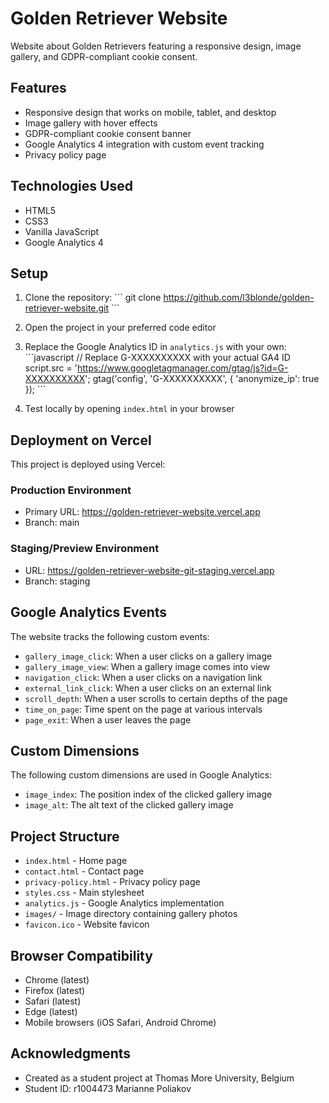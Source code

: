 # Golden Retriever Website

Website about Golden Retrievers featuring a responsive design, image gallery, and GDPR-compliant cookie consent.

## Features

- Responsive design that works on mobile, tablet, and desktop
- Image gallery with hover effects
- GDPR-compliant cookie consent banner
- Google Analytics 4 integration with custom event tracking
- Privacy policy page

## Technologies Used

- HTML5
- CSS3
- Vanilla JavaScript
- Google Analytics 4

## Setup

1. Clone the repository:
   \`\`\`
   git clone https://github.com/l3blonde/golden-retriever-website.git
   \`\`\`

2. Open the project in your preferred code editor

3. Replace the Google Analytics ID in `analytics.js` with your own:
   \`\`\`javascript
   // Replace G-XXXXXXXXXX with your actual GA4 ID
   script.src = 'https://www.googletagmanager.com/gtag/js?id=G-XXXXXXXXXX';
   gtag('config', 'G-XXXXXXXXXX', { 'anonymize_ip': true });
   \`\`\`

4. Test locally by opening `index.html` in your browser

## Deployment on Vercel

This project is deployed using Vercel:

### Production Environment
- Primary URL: https://golden-retriever-website.vercel.app
- Branch: main

### Staging/Preview Environment
- URL: https://golden-retriever-website-git-staging.vercel.app
- Branch: staging

## Google Analytics Events

The website tracks the following custom events:
- `gallery_image_click`: When a user clicks on a gallery image
- `gallery_image_view`: When a gallery image comes into view
- `navigation_click`: When a user clicks on a navigation link
- `external_link_click`: When a user clicks on an external link
- `scroll_depth`: When a user scrolls to certain depths of the page
- `time_on_page`: Time spent on the page at various intervals
- `page_exit`: When a user leaves the page

## Custom Dimensions

The following custom dimensions are used in Google Analytics:
- `image_index`: The position index of the clicked gallery image
- `image_alt`: The alt text of the clicked gallery image

## Project Structure

- `index.html` - Home page
- `contact.html` - Contact page
- `privacy-policy.html` - Privacy policy page
- `styles.css` - Main stylesheet
- `analytics.js` - Google Analytics implementation
- `images/` - Image directory containing gallery photos
- `favicon.ico` - Website favicon

## Browser Compatibility

- Chrome (latest)
- Firefox (latest)
- Safari (latest)
- Edge (latest)
- Mobile browsers (iOS Safari, Android Chrome)

## Acknowledgments

- Created as a student project at Thomas More University, Belgium
- Student ID: r1004473 Marianne Poliakov 

